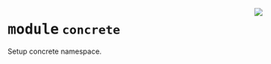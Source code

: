 <!-- markdownlint-disable -->

<a href="../../frontends/concrete-python/concrete/__init__.py#L0"><img align="right" style="float:right;" src="https://img.shields.io/badge/-source-cccccc?style=flat-square"></a>

# <kbd>module</kbd> `concrete`
Setup concrete namespace. 



